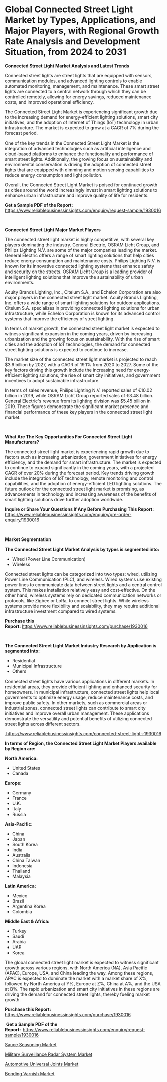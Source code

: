 <p><h1>Global Connected Street Light Market by Types, Applications, and Major Players, with Regional Growth Rate Analysis and Development Situation, from 2024 to 2031</h1></p><p><strong>Connected Street Light Market Analysis and Latest Trends</strong></p>
<p><p>Connected street lights are street lights that are equipped with sensors, communication modules, and advanced lighting controls to enable automated monitoring, management, and maintenance. These smart street lights are connected to a central network through which they can be controlled remotely, allowing for energy savings, reduced maintenance costs, and improved operational efficiency.</p><p>The Connected Street Light Market is experiencing significant growth due to the increasing demand for energy-efficient lighting solutions, smart city initiatives, and the adoption of Internet of Things (IoT) technology in urban infrastructure. The market is expected to grow at a CAGR of 7% during the forecast period.</p><p>One of the key trends in the Connected Street Light Market is the integration of advanced technologies such as artificial intelligence and cloud-based platforms to enhance the functionality and performance of smart street lights. Additionally, the growing focus on sustainability and environmental conservation is driving the adoption of connected street lights that are equipped with dimming and motion sensing capabilities to reduce energy consumption and light pollution.</p><p>Overall, the Connected Street Light Market is poised for continued growth as cities around the world increasingly invest in smart lighting solutions to enhance urban infrastructure and improve quality of life for residents.</p></p>
<p><strong>Get a Sample PDF of the Report:&nbsp;</strong> <a href="https://www.reliablebusinessinsights.com/enquiry/request-sample/1930016">https://www.reliablebusinessinsights.com/enquiry/request-sample/1930016</a></p>
<p>&nbsp;</p>
<p><strong>Connected Street Light Major Market Players</strong></p>
<p><p>The connected street light market is highly competitive, with several key players dominating the industry. General Electric, OSRAM Licht Group, and Philips Lighting N.V. are some of the major companies leading the market. General Electric offers a range of smart lighting solutions that help cities reduce energy consumption and maintenance costs. Philips Lighting N.V. is known for its innovative connected lighting systems that enhance safety and security on the streets. OSRAM Licht Group is a leading provider of intelligent lighting solutions that improve the sustainability of urban environments.</p><p>Acuity Brands Lighting, Inc., Citelum S.A., and Echelon Corporation are also major players in the connected street light market. Acuity Brands Lighting, Inc. offers a wide range of smart lighting solutions for outdoor applications. Citelum S.A. specializes in providing connected lighting solutions for urban infrastructure, while Echelon Corporation is known for its advanced control systems that improve the efficiency of street lighting.</p><p>In terms of market growth, the connected street light market is expected to witness significant expansion in the coming years, driven by increasing urbanization and the growing focus on sustainability. With the rise of smart cities and the adoption of IoT technologies, the demand for connected street lighting solutions is expected to continue to increase.</p><p>The market size of the connected street light market is projected to reach $3.6 billion by 2027, with a CAGR of 19.1% from 2020 to 2027. Some of the key factors driving this growth include the increasing need for energy-efficient lighting solutions, the rise of smart city initiatives, and government incentives to adopt sustainable infrastructure.</p><p>In terms of sales revenue, Philips Lighting N.V. reported sales of €10.02 billion in 2019, while OSRAM Licht Group reported sales of €3.48 billion. General Electric's revenue from its lighting division was $5.45 billion in 2019. These figures demonstrate the significant market presence and financial performance of these key players in the connected street light market.</p></p>
<p>&nbsp;</p>
<p><strong>What Are The Key Opportunities For Connected Street Light Manufacturers?</strong></p>
<p><p>The connected street light market is experiencing rapid growth due to factors such as increasing urbanization, government initiatives for energy efficiency, and the demand for smart infrastructure. The market is expected to continue to expand significantly in the coming years, with a projected CAGR of over 20% during the forecast period. Key trends driving growth include the integration of IoT technology, remote monitoring and control capabilities, and the adoption of energy-efficient LED lighting solutions. The future outlook for the connected street light market is promising, as advancements in technology and increasing awareness of the benefits of smart lighting solutions drive further adoption worldwide.</p></p>
<p><strong>Inquire or Share Your Questions If Any Before Purchasing This Report:</strong> <a href="https://www.reliablebusinessinsights.com/enquiry/pre-order-enquiry/1930016">https://www.reliablebusinessinsights.com/enquiry/pre-order-enquiry/1930016</a></p>
<p>&nbsp;</p>
<p><strong>Market Segmentation</strong></p>
<p><strong>The Connected Street Light Market Analysis by types is segmented into:</strong></p>
<p><ul><li>Wired (Power Line Communication)</li><li>Wireless</li></ul></p>
<p><p>Connected street lights can be categorized into two types: wired, utilizing Power Line Communication (PLC), and wireless. Wired systems use existing power lines to communicate data between street lights and a central control system. This makes installation relatively easy and cost-effective. On the other hand, wireless systems rely on dedicated communication networks or protocols, like Zigbee or LoRa, to connect street lights. While wireless systems provide more flexibility and scalability, they may require additional infrastructure investment compared to wired systems.</p></p>
<p><strong>Purchase this Report:&nbsp;</strong><a href="https://www.reliablebusinessinsights.com/purchase/1930016">https://www.reliablebusinessinsights.com/purchase/1930016</a></p>
<p>&nbsp;</p>
<p><strong>The Connected Street Light Market Industry Research by Application is segmented into:</strong></p>
<p><ul><li>Residential</li><li>Municipal Infrastructure</li><li>Others</li></ul></p>
<p><p>Connected street lights have various applications in different markets. In residential areas, they provide efficient lighting and enhanced security for homeowners. In municipal infrastructure, connected street lights help local governments to optimize energy usage, reduce maintenance costs, and improve public safety. In other markets, such as commercial areas or industrial zones, connected street lights can contribute to smart city initiatives and improve overall urban management. These applications demonstrate the versatility and potential benefits of utilizing connected street lights across different sectors.</p></p>
<p><a href="https://www.reliablebusinessinsights.com/connected-street-light-r1930016">&nbsp;https://www.reliablebusinessinsights.com/connected-street-light-r1930016</a></p>
<p><strong>In terms of Region, the Connected Street Light Market Players available by Region are:</strong></p>
<p>
    <p> <strong> North America: </strong>
        <ul>
            <li>United States</li>
            <li>Canada</li>
        </ul>
        </p> 
    <p> <strong> Europe: </strong>
        <ul>
            <li>Germany</li>
            <li>France</li>
            <li>U.K.</li>
            <li>Italy</li>
            <li>Russia</li>
        </ul>
        </p> 
    <p> <strong> Asia-Pacific: </strong>
        <ul>
            <li>China</li>
            <li>Japan</li>
            <li>South Korea</li>
            <li>India</li>
            <li>Australia</li>
            <li>China Taiwan</li>
            <li>Indonesia</li>
            <li>Thailand</li>
            <li>Malaysia</li>
        </ul>
        </p> 
    <p> <strong> Latin America: </strong>
        <ul>
            <li>Mexico</li>
            <li>Brazil</li>
            <li>Argentina Korea</li>
            <li>Colombia</li>
        </ul>
        </p> 
    <p> <strong> Middle East & Africa: </strong>
        <ul>
            <li>Turkey</li>
            <li>Saudi</li>
            <li>Arabia</li>
            <li>UAE</li>
            <li>Korea</li>
        </ul>
    </p>
    </p>
<p><p>The global connected street light market is expected to witness significant growth across various regions, with North America (NA), Asia Pacific (APAC), Europe, USA, and China leading the way. Among these regions, APAC is expected to dominate the market with a market share of X%, followed by North America at Y%, Europe at Z%, China at A%, and the USA at B%. The rapid urbanization and smart city initiatives in these regions are driving the demand for connected street lights, thereby fueling market growth.</p></p>
<p><strong>Purchase this Report: </strong><a href="https://www.reliablebusinessinsights.com/purchase/1930016">https://www.reliablebusinessinsights.com/purchase/1930016</a></p>
<p>&nbsp;<strong>Get a Sample PDF of the Report:&nbsp;&nbsp;</strong><a href="https://www.reliablebusinessinsights.com/enquiry/request-sample/1930016">https://www.reliablebusinessinsights.com/enquiry/request-sample/1930016</a></p>
<p><strong></strong></p>
<p><p><a href="https://github.com/brentleyjimmiealvaradoz4l1rea/Market-Research-Report-List-3/blob/main/sauce-seasoning-market.md">Sauce Seasoning Market</a></p><p><a href="https://github.com/khayangel/Market-Research-Report-List-4/blob/main/military-surveillance-radar-system-market.md">Military Surveillance Radar System Market</a></p><p><a href="https://www.linkedin.com/pulse/automotive-universal-joints-market-trends-detailed-study-ywixc">Automotive Universal Joints Market</a></p><p><a href="https://www.linkedin.com/pulse/bonding-varnish-market-outlook-forecast-from-2024-2031-crowd-data-d3tsc">Bonding Varnish Market</a></p></p>
